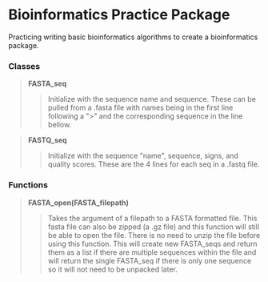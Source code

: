 # Bioinformatics Practice Package
Practicing writing basic bioinformatics algorithms to create a bioinformatics package.

### Classes

>**FASTA_seq**
>> Initialize with the sequence name and sequence. These can be pulled from a .fasta file with names being in the first line following a ">" and the corresponding sequence in the line bellow.

>**FASTQ_seq**
>> Initialize with the sequence "name", sequence, signs, and quality scores. These are the 4 lines for each seq in a .fastq file.

### Functions

>**FASTA_open(FASTA_filepath)**
>> Takes the argument of a filepath to a FASTA formatted file. This fasta file can also be zipped (a .gz file) and this function will still be able to open the file. There is no need to unzip the file before using this function. This will create new FASTA_seqs and return them as a list if there are multiple sequences within the file and will return the single FASTA_seq if there is only one sequence so it will not need to be unpacked later.


